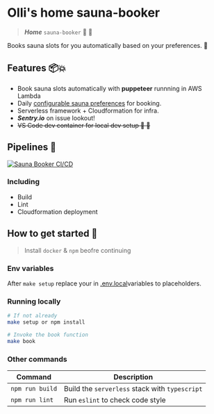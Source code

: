# Olli's home sauna-booker

> _**Home**_ `sauna-booker` 📖 📅

Books sauna slots for you automatically based on your preferences. 🎢

## Features 📦💥

- Book sauna slots automatically with **puppeteer** runnning in AWS Lambda
- Daily [configurable sauna preferences](./app/configuration/sauna-preference.ts) for booking.
- Serverless framework + Cloudformation for infra.
- _**Sentry.io**_ on issue lookout!
- ~~VS Code dev container for local dev setup 🐳 🐳~~

## Pipelines 🚀

[![Sauna Booker CI/CD](https://github.com/opazupa/sauna-booker/actions/workflows/pipeline.yml/badge.svg)](https://github.com/opazupa/sauna-booker/actions/workflows/pipeline.yml)

### Including

- Build
- Lint
- Cloudformation deployment

## How to get started 👋


> Install `docker` & `npm` beofre continuing


### Env variables

After `make setup` replace your in [.env.local](./.env.local)variables to placeholders.

### Running locally

```bash
# If not already
make setup or npm install

# Invoke the book function
make book
```

### Other commands

| Command         | Description                                   |
| --------------- | --------------------------------------------- |
| `npm run build` | Build the `serverless` stack with `typescript` |
| `npm run lint`  | Run `eslint` to check code style                    |
